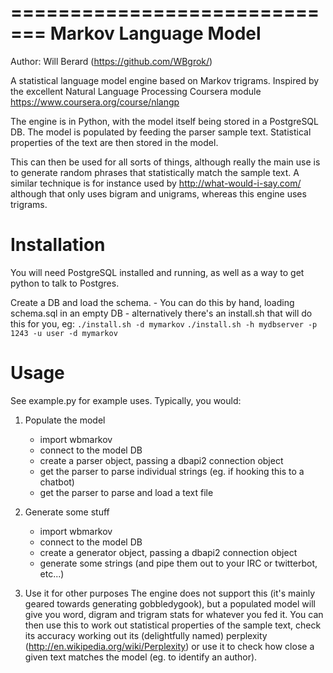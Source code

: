 =============================
 Markov Language Model
=============================
Author: Will Berard (https://github.com/WBgrok/)

A statistical language model engine based on Markov trigrams.
Inspired by the excellent Natural Language Processing Coursera module
https://www.coursera.org/course/nlangp

The engine is in Python, with the model itself being stored in a PostgreSQL DB.
The model is populated by feeding the parser sample text. Statistical properties
of the text are then stored in the model.

This can then be used for all sorts of things, although really the main use is to
generate random phrases that statistically match the sample text.
A similar technique is for instance used by http://what-would-i-say.com/ although
that only uses bigram and unigrams, whereas this engine uses trigrams.

Installation
============

You will need PostgreSQL installed and running, as well as a way to get python to talk to Postgres.

Create a DB and load the schema.
	- You can do this by hand, loading schema.sql in an empty DB
	- alternatively there's an install.sh that will do this for you, eg:
		``./install.sh -d mymarkov``
		``./install.sh -h mydbserver -p 1243 -u user -d mymarkov``

Usage
=====

See example.py for example uses. Typically, you would:

1) Populate the model
	- import wbmarkov
	- connect to the model DB
	- create a parser object, passing a dbapi2 connection object
	- get the parser to parse individual strings (eg. if hooking this to a chatbot)
	- get the parser to parse and load a text file

2) Generate some stuff
	- import wbmarkov
	- connect to the model DB
	- create a generator object, passing a dbapi2 connection object
	- generate some strings (and pipe them out to your IRC or twitterbot, etc...)

3) Use it for other purposes
	The engine does not support this (it's mainly geared towards generating gobbledygook),
	but a populated model will give you word, digram and trigram stats for whatever you fed it.
	You can then use this to work out statistical properties of the sample text, check its accuracy
	working out its (delightfully named) perplexity (http://en.wikipedia.org/wiki/Perplexity) or use
	it to check how close a given text matches the model (eg. to identify an author).